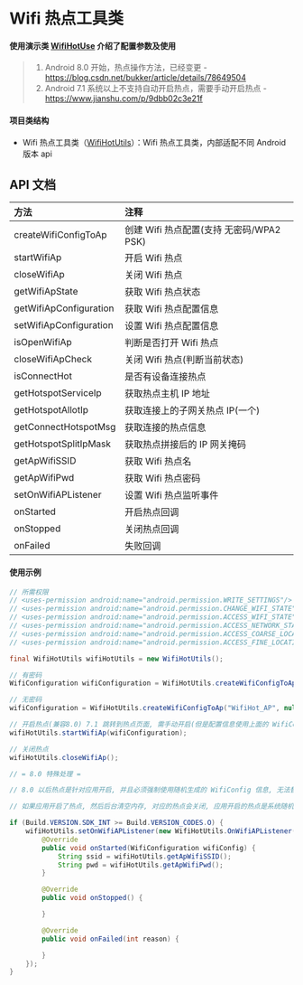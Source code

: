 # Wifi 热点工具类

#### 使用演示类 [WifiHotUse][WifiHotUse] 介绍了配置参数及使用

> 1. Android 8.0 开始，热点操作方法，已经变更 - https://blog.csdn.net/bukker/article/details/78649504
> 2. Android 7.1 系统以上不支持自动开启热点，需要手动开启热点 - https://www.jianshu.com/p/9dbb02c3e21f

#### 项目类结构

* Wifi 热点工具类（[WifiHotUtils][WifiHotUtils]）：Wifi 热点工具类，内部适配不同 Android 版本 api

## API 文档

| 方法 | 注释 |
| :- | :- |
| createWifiConfigToAp | 创建 Wifi 热点配置(支持 无密码/WPA2 PSK) |
| startWifiAp | 开启 Wifi 热点 |
| closeWifiAp | 关闭 Wifi 热点 |
| getWifiApState | 获取 Wifi 热点状态 |
| getWifiApConfiguration | 获取 Wifi 热点配置信息 |
| setWifiApConfiguration | 设置 Wifi 热点配置信息 |
| isOpenWifiAp | 判断是否打开 Wifi 热点 |
| closeWifiApCheck | 关闭 Wifi 热点(判断当前状态) |
| isConnectHot | 是否有设备连接热点 |
| getHotspotServiceIp | 获取热点主机 IP 地址 |
| getHotspotAllotIp | 获取连接上的子网关热点 IP(一个) |
| getConnectHotspotMsg | 获取连接的热点信息 |
| getHotspotSplitIpMask | 获取热点拼接后的 IP 网关掩码 |
| getApWifiSSID | 获取 Wifi 热点名 |
| getApWifiPwd | 获取 Wifi 热点密码 |
| setOnWifiAPListener | 设置 Wifi 热点监听事件 |
| onStarted | 开启热点回调 |
| onStopped | 关闭热点回调 |
| onFailed | 失败回调 |

#### 使用示例
```java
// 所需权限
// <uses-permission android:name="android.permission.WRITE_SETTINGS"/>
// <uses-permission android:name="android.permission.CHANGE_WIFI_STATE"/>
// <uses-permission android:name="android.permission.ACCESS_WIFI_STATE"/>
// <uses-permission android:name="android.permission.ACCESS_NETWORK_STATE"/>
// <uses-permission android:name="android.permission.ACCESS_COARSE_LOCATION"/>
// <uses-permission android:name="android.permission.ACCESS_FINE_LOCATION"/>

final WifiHotUtils wifiHotUtils = new WifiHotUtils();

// 有密码
WifiConfiguration wifiConfiguration = WifiHotUtils.createWifiConfigToAp("WifiHot_AP", "123456789");

// 无密码
wifiConfiguration = WifiHotUtils.createWifiConfigToAp("WifiHot_AP", null);

// 开启热点(兼容8.0) 7.1 跳转到热点页面, 需手动开启(但是配置信息使用上面的 WifiConfig)
wifiHotUtils.startWifiAp(wifiConfiguration);

// 关闭热点
wifiHotUtils.closeWifiAp();

// = 8.0 特殊处理 =

// 8.0 以后热点是针对应用开启, 并且必须强制使用随机生成的 WifiConfig 信息, 无法替换

// 如果应用开启了热点, 然后后台清空内存, 对应的热点会关闭, 应用开启的热点是系统随机的, 不影响系统设置中的热点配置信息

if (Build.VERSION.SDK_INT >= Build.VERSION_CODES.O) {
    wifiHotUtils.setOnWifiAPListener(new WifiHotUtils.OnWifiAPListener() {
        @Override
        public void onStarted(WifiConfiguration wifiConfig) {
            String ssid = wifiHotUtils.getApWifiSSID();
            String pwd = wifiHotUtils.getApWifiPwd();
        }

        @Override
        public void onStopped() {

        }

        @Override
        public void onFailed(int reason) {

        }
    });
}
```





[WifiHotUse]: https://github.com/afkT/DevUtils/blob/master/application/DevUtilsApp/src/main/java/utils_use/wifi/WifiHotUse.java
[WifiHotUtils]: https://github.com/afkT/DevUtils/blob/master/lib/DevApp/src/main/java/dev/utils/app/wifi/WifiHotUtils.java